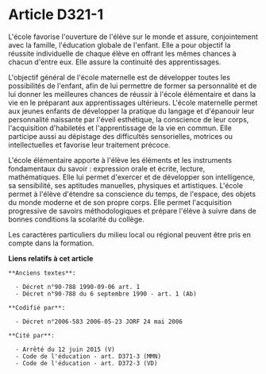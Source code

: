 # Article D321-1

L'école favorise l'ouverture de l'élève sur le monde et assure, conjointement avec la famille, l'éducation globale de
l'enfant. Elle a pour objectif la réussite individuelle de chaque élève en offrant les mêmes chances à chacun d'entre eux.
Elle assure la continuité des apprentissages.

L'objectif général de l'école maternelle est de développer toutes les possibilités de l'enfant, afin de lui permettre de
former sa personnalité et de lui donner les meilleures chances de réussir à l'école élémentaire et dans la vie en le
préparant aux apprentissages ultérieurs. L'école maternelle permet aux jeunes enfants de développer la pratique du langage et
d'épanouir leur personnalité naissante par l'éveil esthétique, la conscience de leur corps, l'acquisition d'habiletés et
l'apprentissage de la vie en commun. Elle participe aussi au dépistage des difficultés sensorielles, motrices ou
intellectuelles et favorise leur traitement précoce.

L'école élémentaire apporte à l'élève les éléments et les instruments fondamentaux du savoir : expression orale et écrite,
lecture, mathématiques. Elle lui permet d'exercer et de développer son intelligence, sa sensibilité, ses aptitudes manuelles,
physiques et artistiques. L'école permet à l'élève d'étendre sa conscience du temps, de l'espace, des objets du monde moderne
et de son propre corps. Elle permet l'acquisition progressive de savoirs méthodologiques et prépare l'élève à suivre dans de
bonnes conditions la scolarité du collège.

Les caractères particuliers du milieu local ou régional peuvent être pris en compte dans la formation.

**Liens relatifs à cet article**

	**Anciens textes**:

	  - Décret n°90-788 1990-09-06 art. 1
	  - Décret n°90-788 du 6 septembre 1990 - art. 1 (Ab)

	**Codifié par**:

	  - Décret n°2006-583 2006-05-23 JORF 24 mai 2006

	**Cité par**:

	  - Arrêté du 12 juin 2015 (V)
	  - Code de l'éducation - art. D371-3 (MMN)
	  - Code de l'éducation - art. D372-3 (VD)
